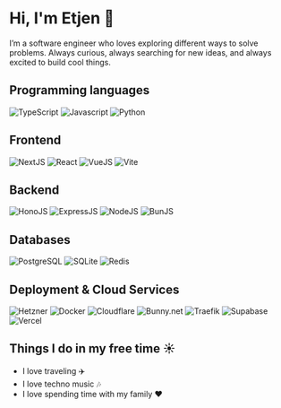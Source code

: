 # Hi, I'm Etjen 👋

I’m a software engineer who loves exploring different ways to solve problems. Always curious, always searching for new ideas, and always excited to build cool things.

## Programming languages

![TypeScript](https://img.shields.io/badge/Typescript-3178c6?style=for-the-badge&logo=typescript&logoColor=white)
![Javascript](https://img.shields.io/badge/Javascript-F7E02C?style=for-the-badge&logo=javascript&logoColor=black)
![Python](https://img.shields.io/badge/Python-3772A2?style=for-the-badge&logo=python&logoColor=white)

## Frontend

![NextJS](https://img.shields.io/badge/NextJS-white?style=for-the-badge&logo=nextdotjs&logoColor=black)
![React](https://img.shields.io/badge/React-57C4DC?style=for-the-badge&logo=react&logoColor=white)
![VueJS](https://img.shields.io/badge/VueJS-41B883?style=for-the-badge&logo=vuedotjs&logoColor=white)
![Vite](https://img.shields.io/badge/Vite-69238B?style=for-the-badge&logo=vite&logoColor=white)

## Backend

![HonoJS](https://img.shields.io/badge/HonoJS-E36002?style=for-the-badge&logo=hono&logoColor=white)
![ExpressJS](https://img.shields.io/badge/ExpressJS-FFFFFF?style=for-the-badge&logo=express&logoColor=black)
![NodeJS](https://img.shields.io/badge/NodeJS-407E38?style=for-the-badge&logo=nodedotjs&logoColor=white)
![BunJS](https://img.shields.io/badge/BunJS-F472B6?style=for-the-badge&logo=bun&logoColor=white)


## Databases

![PostgreSQL](https://img.shields.io/badge/PostgreSQL-699DC9?style=for-the-badge&logo=postgresql&logoColor=white)
![SQLite](https://img.shields.io/badge/SQLite-0F80CC?style=for-the-badge&logo=sqlite&logoColor=white)
![Redis](https://img.shields.io/badge/Redis-FE4438?style=for-the-badge&logo=redis&logoColor=white)

## Deployment & Cloud Services

![Hetzner](https://img.shields.io/badge/Hetzner-D50D2D?style=for-the-badge&logo=hetzner&logoColor=white)
![Docker](https://img.shields.io/badge/Docker-1C63ED?logo=docker&logoColor=white&style=for-the-badge)
![Cloudflare](https://img.shields.io/badge/Cloudflare-F68220?logo=cloudflare&logoColor=white&style=for-the-badge)
![Bunny.net](https://img.shields.io/badge/Bunny.net-FF7753?logo=bunnydotnet&logoColor=white&style=for-the-badge)
![Traefik](https://img.shields.io/badge/Traefik-24A1C1?logo=traefikproxy&logoColor=white&style=for-the-badge)
![Supabase](https://img.shields.io/badge/Supabase-3DCF8E?logo=supabase&logoColor=white&style=for-the-badge)
![Vercel](https://img.shields.io/badge/Vercel-FFFFFF?style=for-the-badge&logo=vercel&logoColor=black)

## Things I do in my free time ☀️

- I love traveling ✈️
- I love techno music 🎶
- I love spending time with my family ❤️

